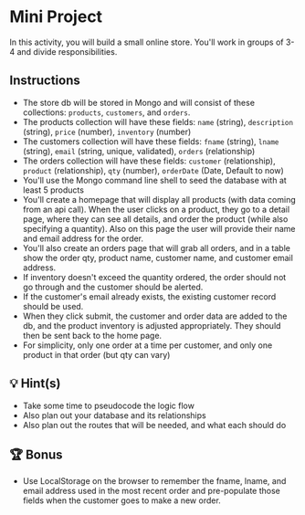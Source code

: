 # Mini Project
In this activity, you will build a small online store. You'll work in groups of 3-4 and divide responsibilities.
## Instructions
* The store db will be stored in Mongo and will consist of these collections: `products`, `customers`, and `orders`.
* The products collection will have these fields:  `name` (string), `description` (string), `price` (number), `inventory` (number)
* The customers collection will have these fields: `fname` (string), `lname` (string), `email` (string, unique, validated), `orders` (relationship)
* The orders collection will have these fields: `customer` (relationship), `product` (relationship), `qty` (number), `orderDate` (Date, Default to now)
* You'll use the Mongo command line shell to seed the database with at least 5 products
* You'll create a homepage that will display all products (with data coming from an api call). When the user clicks on a product, they go to a detail page, where they can see all details, and order the product (while also specifying a quantity). Also on this page the user will provide their name and email address for the order.
* You'll also create an orders page that will grab all orders, and in a table show the order qty, product name, customer name, and customer email address.
* If inventory doesn't exceed the quantity ordered, the order should not go through and the customer should be alerted.
* If the customer's email already exists, the existing customer record should be used.
* When they click submit, the customer and order data are added to the db, and the product inventory is adjusted appropriately. They should then be sent back to the home page.
* For simplicity, only one order at a time per customer, and only one product in that order (but qty can vary)
## 💡 Hint(s)
* Take some time to pseudocode the logic flow
* Also plan out your database and its relationships
* Also plan out the routes that will be needed, and what each should do
## 🏆 Bonus
* Use LocalStorage on the browser to remember the fname, lname, and email address used in the most recent order and pre-populate those fields when the customer goes to make a new order.
